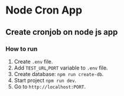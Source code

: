 # Node Cron App

## Create cronjob on node js app

### How to run
1. Create `.env` file.
2. Add `TEST_URL`,`PORT` variable to `.env` file.
3. Create database: `npm run create-db`.
4. Start project `npm run dev`.
5. Go to `http://localhost:PORT`.
